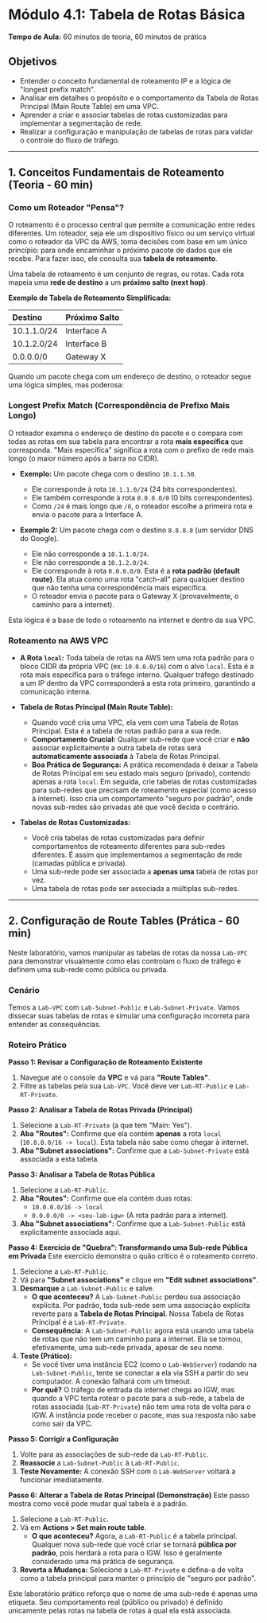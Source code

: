 # Módulo 4.1: Tabela de Rotas Básica

**Tempo de Aula:** 60 minutos de teoria, 60 minutos de prática

## Objetivos

- Entender o conceito fundamental de roteamento IP e a lógica de "longest prefix match".
- Analisar em detalhes o propósito e o comportamento da Tabela de Rotas Principal (Main Route Table) em uma VPC.
- Aprender a criar e associar tabelas de rotas customizadas para implementar a segmentação de rede.
- Realizar a configuração e manipulação de tabelas de rotas para validar o controle do fluxo de tráfego.

---

## 1. Conceitos Fundamentais de Roteamento (Teoria - 60 min)

### Como um Roteador "Pensa"?

O roteamento é o processo central que permite a comunicação entre redes diferentes. Um roteador, seja ele um dispositivo físico ou um serviço virtual como o roteador da VPC da AWS, toma decisões com base em um único princípio: para onde encaminhar o próximo pacote de dados que ele recebe. Para fazer isso, ele consulta sua **tabela de roteamento**.

Uma tabela de roteamento é um conjunto de regras, ou rotas. Cada rota mapeia uma **rede de destino** a um **próximo salto (next hop)**.

**Exemplo de Tabela de Roteamento Simplificada:**

| Destino | Próximo Salto |
| :--- | :--- |
| 10.1.1.0/24 | Interface A |
| 10.1.2.0/24 | Interface B |
| 0.0.0.0/0 | Gateway X |

Quando um pacote chega com um endereço de destino, o roteador segue uma lógica simples, mas poderosa:

### Longest Prefix Match (Correspondência de Prefixo Mais Longo)

O roteador examina o endereço de destino do pacote e o compara com todas as rotas em sua tabela para encontrar a rota **mais específica** que corresponda. "Mais específica" significa a rota com o prefixo de rede mais longo (o maior número após a barra no CIDR).

-   **Exemplo:** Um pacote chega com o destino `10.1.1.50`.
    -   Ele corresponde à rota `10.1.1.0/24` (24 bits correspondentes).
    -   Ele também corresponde à rota `0.0.0.0/0` (0 bits correspondentes).
    -   Como `/24` é mais longo que `/0`, o roteador escolhe a primeira rota e envia o pacote para a Interface A.

-   **Exemplo 2:** Um pacote chega com o destino `8.8.8.8` (um servidor DNS do Google).
    -   Ele não corresponde a `10.1.1.0/24`.
    -   Ele não corresponde a `10.1.2.0/24`.
    -   Ele corresponde à rota `0.0.0.0/0`. Esta é a **rota padrão (default route)**. Ela atua como uma rota "catch-all" para qualquer destino que não tenha uma correspondência mais específica.
    -   O roteador envia o pacote para o Gateway X (provavelmente, o caminho para a internet).

Esta lógica é a base de todo o roteamento na internet e dentro da sua VPC.

### Roteamento na AWS VPC

-   **A Rota `local`:** Toda tabela de rotas na AWS tem uma rota padrão para o bloco CIDR da própria VPC (ex: `10.0.0.0/16`) com o alvo `local`. Esta é a rota mais específica para o tráfego interno. Qualquer tráfego destinado a um IP dentro da VPC corresponderá a esta rota primeiro, garantindo a comunicação interna.

-   **Tabela de Rotas Principal (Main Route Table):**
    -   Quando você cria uma VPC, ela vem com uma Tabela de Rotas Principal. Esta é a tabela de rotas padrão para a sua rede.
    -   **Comportamento Crucial:** Qualquer sub-rede que você criar e **não** associar explicitamente a outra tabela de rotas será **automaticamente associada** à Tabela de Rotas Principal.
    -   **Boa Prática de Segurança:** A prática recomendada é deixar a Tabela de Rotas Principal em seu estado mais seguro (privado), contendo apenas a rota `local`. Em seguida, crie tabelas de rotas customizadas para sub-redes que precisam de roteamento especial (como acesso à internet). Isso cria um comportamento "seguro por padrão", onde novas sub-redes são privadas até que você decida o contrário.

-   **Tabelas de Rotas Customizadas:**
    -   Você cria tabelas de rotas customizadas para definir comportamentos de roteamento diferentes para sub-redes diferentes. É assim que implementamos a segmentação de rede (camadas pública e privada).
    -   Uma sub-rede pode ser associada a **apenas uma** tabela de rotas por vez.
    -   Uma tabela de rotas pode ser associada a múltiplas sub-redes.

---

## 2. Configuração de Route Tables (Prática - 60 min)

Neste laboratório, vamos manipular as tabelas de rotas da nossa `Lab-VPC` para demonstrar visualmente como elas controlam o fluxo de tráfego e definem uma sub-rede como pública ou privada.

### Cenário

Temos a `Lab-VPC` com `Lab-Subnet-Public` e `Lab-Subnet-Private`. Vamos dissecar suas tabelas de rotas e simular uma configuração incorreta para entender as consequências.

### Roteiro Prático

**Passo 1: Revisar a Configuração de Roteamento Existente**
1.  Navegue até o console da **VPC** e vá para **"Route Tables"**.
2.  Filtre as tabelas pela sua `Lab-VPC`. Você deve ver `Lab-RT-Public` e `Lab-RT-Private`.

**Passo 2: Analisar a Tabela de Rotas Privada (Principal)**
1.  Selecione a `Lab-RT-Private` (a que tem "Main: Yes").
2.  **Aba "Routes":** Confirme que ela contém **apenas** a rota `local` (`10.0.0.0/16 -> local`). Esta tabela não sabe como chegar à internet.
3.  **Aba "Subnet associations":** Confirme que a `Lab-Subnet-Private` está associada a esta tabela.

**Passo 3: Analisar a Tabela de Rotas Pública**
1.  Selecione a `Lab-RT-Public`.
2.  **Aba "Routes":** Confirme que ela contém duas rotas:
    -   `10.0.0.0/16 -> local`
    -   `0.0.0.0/0 -> <seu-lab-igw>` (A rota padrão para a internet).
3.  **Aba "Subnet associations":** Confirme que a `Lab-Subnet-Public` está explicitamente associada aqui.

**Passo 4: Exercício de "Quebra": Transformando uma Sub-rede Pública em Privada**
Este exercício demonstra o quão crítico é o roteamento correto.
1.  Selecione a `Lab-RT-Public`.
2.  Vá para **"Subnet associations"** e clique em **"Edit subnet associations"**.
3.  **Desmarque** a `Lab-Subnet-Public` e salve.
    -   **O que aconteceu?** A `Lab-Subnet-Public` perdeu sua associação explícita. Por padrão, toda sub-rede sem uma associação explícita reverte para a **Tabela de Rotas Principal**. Nossa Tabela de Rotas Principal é a `Lab-RT-Private`.
    -   **Consequência:** A `Lab-Subnet-Public` agora está usando uma tabela de rotas que não tem um caminho para a internet. Ela se tornou, efetivamente, uma sub-rede privada, apesar de seu nome.
4.  **Teste (Prático):**
    -   Se você tiver uma instância EC2 (como o `Lab-WebServer`) rodando na `Lab-Subnet-Public`, tente se conectar a ela via SSH a partir do seu computador. A conexão falhará com um timeout.
    -   **Por quê?** O tráfego de entrada da internet chega ao IGW, mas quando a VPC tenta rotear o pacote para a sub-rede, a tabela de rotas associada (`Lab-RT-Private`) não tem uma rota de volta para o IGW. A instância pode receber o pacote, mas sua resposta não sabe como sair da VPC.

**Passo 5: Corrigir a Configuração**
1.  Volte para as associações de sub-rede da `Lab-RT-Public`.
2.  **Reassocie** a `Lab-Subnet-Public` à `Lab-RT-Public`.
3.  **Teste Novamente:** A conexão SSH com o `Lab-WebServer` voltará a funcionar imediatamente.

**Passo 6: Alterar a Tabela de Rotas Principal (Demonstração)**
Este passo mostra como você pode mudar qual tabela é a padrão.
1.  Selecione a `Lab-RT-Public`.
2.  Vá em **Actions > Set main route table**.
    -   **O que aconteceu?** Agora, a `Lab-RT-Public` é a tabela principal. Qualquer nova sub-rede que você criar se tornará **pública por padrão**, pois herdará a rota para o IGW. Isso é geralmente considerado uma má prática de segurança.
3.  **Reverta a Mudança:** Selecione a `Lab-RT-Private` e defina-a de volta como a tabela principal para manter o princípio de "seguro por padrão".

Este laboratório prático reforça que o nome de uma sub-rede é apenas uma etiqueta. Seu comportamento real (público ou privado) é definido unicamente pelas rotas na tabela de rotas à qual ela está associada.